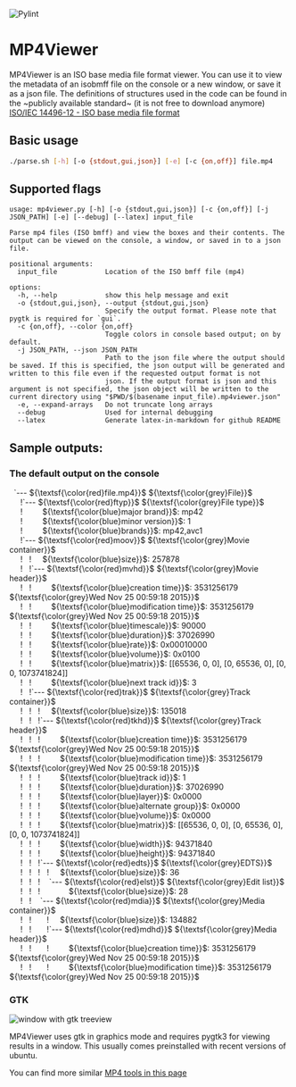 ![Pylint](https://github.com/amarghosh/mp4viewer/actions/workflows/pylint.yml/badge.svg)

MP4Viewer
=========

MP4Viewer is an ISO base media file format viewer.
You can use it to view the metadata of an isobmff file on the console or a new window, or save it as a json file.
The definitions of structures used in the code can be found in the ~publicly available standard~ (it is not free to download anymore) [ISO/IEC 14496-12 - ISO base media file format](http://standards.iso.org/ittf/PubliclyAvailableStandards/index.html)

## Basic usage

```bash
./parse.sh [-h] [-o {stdout,gui,json}] [-e] [-c {on,off}] file.mp4
```

## Supported flags

```
usage: mp4viewer.py [-h] [-o {stdout,gui,json}] [-c {on,off}] [-j JSON_PATH] [-e] [--debug] [--latex] input_file

Parse mp4 files (ISO bmff) and view the boxes and their contents. The output can be viewed on the console, a window, or saved in to a json file.

positional arguments:
  input_file            Location of the ISO bmff file (mp4)

options:
  -h, --help            show this help message and exit
  -o {stdout,gui,json}, --output {stdout,gui,json}
                        Specify the output format. Please note that pygtk is required for `gui`.
  -c {on,off}, --color {on,off}
                        Toggle colors in console based output; on by default.
  -j JSON_PATH, --json JSON_PATH
                        Path to the json file where the output should be saved. If this is specified, the json output will be generated and written to this file even if the requested output format is not
                        json. If the output format is json and this argument is not specified, the json object will be written to the current directory using "$PWD/$(basename input_file).mp4viewer.json"
  -e, --expand-arrays   Do not truncate long arrays
  --debug               Used for internal debugging
  --latex               Generate latex-in-markdown for github README
```

## Sample outputs:
### The default output on the console
&nbsp;&nbsp;\`--- ${\textsf{\color{red}file.mp4}}$  ${\textsf{\color{grey}File}}$  
&nbsp;&nbsp;&nbsp;&nbsp;&nbsp;!\`--- ${\textsf{\color{red}ftyp}}$  ${\textsf{\color{grey}File type}}$  
&nbsp;&nbsp;&nbsp;&nbsp;&nbsp;!&nbsp;&nbsp;&nbsp;&nbsp;&nbsp;&nbsp;&nbsp;&nbsp; ${\textsf{\color{blue}major brand}}$: mp42  
&nbsp;&nbsp;&nbsp;&nbsp;&nbsp;!&nbsp;&nbsp;&nbsp;&nbsp;&nbsp;&nbsp;&nbsp;&nbsp; ${\textsf{\color{blue}minor version}}$: 1  
&nbsp;&nbsp;&nbsp;&nbsp;&nbsp;!&nbsp;&nbsp;&nbsp;&nbsp;&nbsp;&nbsp;&nbsp;&nbsp; ${\textsf{\color{blue}brands}}$: mp42,avc1  
&nbsp;&nbsp;&nbsp;&nbsp;&nbsp;!\`--- ${\textsf{\color{red}moov}}$  ${\textsf{\color{grey}Movie container}}$  
&nbsp;&nbsp;&nbsp;&nbsp;&nbsp;!&nbsp;&nbsp;&nbsp;!&nbsp;&nbsp;&nbsp;&nbsp; ${\textsf{\color{blue}size}}$: 257878  
&nbsp;&nbsp;&nbsp;&nbsp;&nbsp;!&nbsp;&nbsp;&nbsp;!\`--- ${\textsf{\color{red}mvhd}}$  ${\textsf{\color{grey}Movie header}}$  
&nbsp;&nbsp;&nbsp;&nbsp;&nbsp;!&nbsp;&nbsp;&nbsp;!&nbsp;&nbsp;&nbsp;&nbsp;&nbsp;&nbsp;&nbsp;&nbsp; ${\textsf{\color{blue}creation time}}$: 3531256179  ${\textsf{\color{grey}Wed Nov 25 00:59:18 2015}}$  
&nbsp;&nbsp;&nbsp;&nbsp;&nbsp;!&nbsp;&nbsp;&nbsp;!&nbsp;&nbsp;&nbsp;&nbsp;&nbsp;&nbsp;&nbsp;&nbsp; ${\textsf{\color{blue}modification time}}$: 3531256179  ${\textsf{\color{grey}Wed Nov 25 00:59:18 2015}}$  
&nbsp;&nbsp;&nbsp;&nbsp;&nbsp;!&nbsp;&nbsp;&nbsp;!&nbsp;&nbsp;&nbsp;&nbsp;&nbsp;&nbsp;&nbsp;&nbsp; ${\textsf{\color{blue}timescale}}$: 90000  
&nbsp;&nbsp;&nbsp;&nbsp;&nbsp;!&nbsp;&nbsp;&nbsp;!&nbsp;&nbsp;&nbsp;&nbsp;&nbsp;&nbsp;&nbsp;&nbsp; ${\textsf{\color{blue}duration}}$: 37026990  
&nbsp;&nbsp;&nbsp;&nbsp;&nbsp;!&nbsp;&nbsp;&nbsp;!&nbsp;&nbsp;&nbsp;&nbsp;&nbsp;&nbsp;&nbsp;&nbsp; ${\textsf{\color{blue}rate}}$: 0x00010000  
&nbsp;&nbsp;&nbsp;&nbsp;&nbsp;!&nbsp;&nbsp;&nbsp;!&nbsp;&nbsp;&nbsp;&nbsp;&nbsp;&nbsp;&nbsp;&nbsp; ${\textsf{\color{blue}volume}}$: 0x0100  
&nbsp;&nbsp;&nbsp;&nbsp;&nbsp;!&nbsp;&nbsp;&nbsp;!&nbsp;&nbsp;&nbsp;&nbsp;&nbsp;&nbsp;&nbsp;&nbsp; ${\textsf{\color{blue}matrix}}$: [[65536, 0, 0], [0, 65536, 0], [0, 0, 1073741824]]  
&nbsp;&nbsp;&nbsp;&nbsp;&nbsp;!&nbsp;&nbsp;&nbsp;!&nbsp;&nbsp;&nbsp;&nbsp;&nbsp;&nbsp;&nbsp;&nbsp; ${\textsf{\color{blue}next track id}}$: 3  
&nbsp;&nbsp;&nbsp;&nbsp;&nbsp;!&nbsp;&nbsp;&nbsp;!\`--- ${\textsf{\color{red}trak}}$  ${\textsf{\color{grey}Track container}}$  
&nbsp;&nbsp;&nbsp;&nbsp;&nbsp;!&nbsp;&nbsp;&nbsp;!&nbsp;&nbsp;&nbsp;!&nbsp;&nbsp;&nbsp;&nbsp; ${\textsf{\color{blue}size}}$: 135018  
&nbsp;&nbsp;&nbsp;&nbsp;&nbsp;!&nbsp;&nbsp;&nbsp;!&nbsp;&nbsp;&nbsp;!\`--- ${\textsf{\color{red}tkhd}}$  ${\textsf{\color{grey}Track header}}$  
&nbsp;&nbsp;&nbsp;&nbsp;&nbsp;!&nbsp;&nbsp;&nbsp;!&nbsp;&nbsp;&nbsp;!&nbsp;&nbsp;&nbsp;&nbsp;&nbsp;&nbsp;&nbsp;&nbsp; ${\textsf{\color{blue}creation time}}$: 3531256179  ${\textsf{\color{grey}Wed Nov 25 00:59:18 2015}}$  
&nbsp;&nbsp;&nbsp;&nbsp;&nbsp;!&nbsp;&nbsp;&nbsp;!&nbsp;&nbsp;&nbsp;!&nbsp;&nbsp;&nbsp;&nbsp;&nbsp;&nbsp;&nbsp;&nbsp; ${\textsf{\color{blue}modification time}}$: 3531256179  ${\textsf{\color{grey}Wed Nov 25 00:59:18 2015}}$  
&nbsp;&nbsp;&nbsp;&nbsp;&nbsp;!&nbsp;&nbsp;&nbsp;!&nbsp;&nbsp;&nbsp;!&nbsp;&nbsp;&nbsp;&nbsp;&nbsp;&nbsp;&nbsp;&nbsp; ${\textsf{\color{blue}track id}}$: 1  
&nbsp;&nbsp;&nbsp;&nbsp;&nbsp;!&nbsp;&nbsp;&nbsp;!&nbsp;&nbsp;&nbsp;!&nbsp;&nbsp;&nbsp;&nbsp;&nbsp;&nbsp;&nbsp;&nbsp; ${\textsf{\color{blue}duration}}$: 37026990  
&nbsp;&nbsp;&nbsp;&nbsp;&nbsp;!&nbsp;&nbsp;&nbsp;!&nbsp;&nbsp;&nbsp;!&nbsp;&nbsp;&nbsp;&nbsp;&nbsp;&nbsp;&nbsp;&nbsp; ${\textsf{\color{blue}layer}}$: 0x0000  
&nbsp;&nbsp;&nbsp;&nbsp;&nbsp;!&nbsp;&nbsp;&nbsp;!&nbsp;&nbsp;&nbsp;!&nbsp;&nbsp;&nbsp;&nbsp;&nbsp;&nbsp;&nbsp;&nbsp; ${\textsf{\color{blue}alternate group}}$: 0x0000  
&nbsp;&nbsp;&nbsp;&nbsp;&nbsp;!&nbsp;&nbsp;&nbsp;!&nbsp;&nbsp;&nbsp;!&nbsp;&nbsp;&nbsp;&nbsp;&nbsp;&nbsp;&nbsp;&nbsp; ${\textsf{\color{blue}volume}}$: 0x0000  
&nbsp;&nbsp;&nbsp;&nbsp;&nbsp;!&nbsp;&nbsp;&nbsp;!&nbsp;&nbsp;&nbsp;!&nbsp;&nbsp;&nbsp;&nbsp;&nbsp;&nbsp;&nbsp;&nbsp; ${\textsf{\color{blue}matrix}}$: [[65536, 0, 0], [0, 65536, 0], [0, 0, 1073741824]]  
&nbsp;&nbsp;&nbsp;&nbsp;&nbsp;!&nbsp;&nbsp;&nbsp;!&nbsp;&nbsp;&nbsp;!&nbsp;&nbsp;&nbsp;&nbsp;&nbsp;&nbsp;&nbsp;&nbsp; ${\textsf{\color{blue}width}}$: 94371840  
&nbsp;&nbsp;&nbsp;&nbsp;&nbsp;!&nbsp;&nbsp;&nbsp;!&nbsp;&nbsp;&nbsp;!&nbsp;&nbsp;&nbsp;&nbsp;&nbsp;&nbsp;&nbsp;&nbsp; ${\textsf{\color{blue}height}}$: 94371840  
&nbsp;&nbsp;&nbsp;&nbsp;&nbsp;!&nbsp;&nbsp;&nbsp;!&nbsp;&nbsp;&nbsp;!\`--- ${\textsf{\color{red}edts}}$  ${\textsf{\color{grey}EDTS}}$  
&nbsp;&nbsp;&nbsp;&nbsp;&nbsp;!&nbsp;&nbsp;&nbsp;!&nbsp;&nbsp;&nbsp;!&nbsp;&nbsp;&nbsp;!&nbsp;&nbsp;&nbsp;&nbsp; ${\textsf{\color{blue}size}}$: 36  
&nbsp;&nbsp;&nbsp;&nbsp;&nbsp;!&nbsp;&nbsp;&nbsp;!&nbsp;&nbsp;&nbsp;!&nbsp;&nbsp;&nbsp;&nbsp;\`--- ${\textsf{\color{red}elst}}$  ${\textsf{\color{grey}Edit list}}$  
&nbsp;&nbsp;&nbsp;&nbsp;&nbsp;!&nbsp;&nbsp;&nbsp;!&nbsp;&nbsp;&nbsp;!&nbsp;&nbsp;&nbsp;&nbsp;&nbsp;&nbsp;&nbsp;&nbsp;&nbsp;&nbsp;&nbsp;&nbsp; ${\textsf{\color{blue}size}}$: 28  
&nbsp;&nbsp;&nbsp;&nbsp;&nbsp;!&nbsp;&nbsp;&nbsp;!&nbsp;&nbsp;&nbsp;&nbsp;\`--- ${\textsf{\color{red}mdia}}$  ${\textsf{\color{grey}Media container}}$  
&nbsp;&nbsp;&nbsp;&nbsp;&nbsp;!&nbsp;&nbsp;&nbsp;!&nbsp;&nbsp;&nbsp;&nbsp;&nbsp;&nbsp;&nbsp;!&nbsp;&nbsp;&nbsp;&nbsp; ${\textsf{\color{blue}size}}$: 134882  
&nbsp;&nbsp;&nbsp;&nbsp;&nbsp;!&nbsp;&nbsp;&nbsp;!&nbsp;&nbsp;&nbsp;&nbsp;&nbsp;&nbsp;&nbsp;!\`--- ${\textsf{\color{red}mdhd}}$  ${\textsf{\color{grey}Media header}}$  
&nbsp;&nbsp;&nbsp;&nbsp;&nbsp;!&nbsp;&nbsp;&nbsp;!&nbsp;&nbsp;&nbsp;&nbsp;&nbsp;&nbsp;&nbsp;!&nbsp;&nbsp;&nbsp;&nbsp;&nbsp;&nbsp;&nbsp;&nbsp; ${\textsf{\color{blue}creation time}}$: 3531256179  ${\textsf{\color{grey}Wed Nov 25 00:59:18 2015}}$  
&nbsp;&nbsp;&nbsp;&nbsp;&nbsp;!&nbsp;&nbsp;&nbsp;!&nbsp;&nbsp;&nbsp;&nbsp;&nbsp;&nbsp;&nbsp;!&nbsp;&nbsp;&nbsp;&nbsp;&nbsp;&nbsp;&nbsp;&nbsp; ${\textsf{\color{blue}modification time}}$: 3531256179  ${\textsf{\color{grey}Wed Nov 25 00:59:18 2015}}$  

### GTK
![window with gtk treeview](http://2.bp.blogspot.com/-4Uu3eMfMPCQ/UkUpUrfTlKI/AAAAAAAADFs/pxQSh5U81lQ/s1600/mp4viewer_gtk.png)

MP4Viewer uses gtk in graphics mode and requires pygtk3 for viewing results in a window.
This usually comes preinstalled with recent versions of ubuntu.


You can find more similar [MP4 tools in this page](https://github.com/video-dev/community-knowledge-base/blob/master/list-of-iso-bmff-mp4-tools.md)
